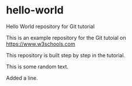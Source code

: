 # hello-world

Hello World repository for Git tutorial

This is an example repository for the Git tutoial on https://www.w3schools.com

This repository is built step by step in the tutorial.

This is some random text.

Added a line.
